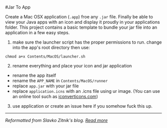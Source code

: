 #Jar To App

Create a Mac OSX application (`.app`) froe any `.jar` file. Finally be able to view your Java apps with an icon and display it proudly in your applications folder. This project contains a basic template to bundle your jar file into an application in a few easy steps.

1. make sure the launcher script has the proper permissions to run. change into the app's root directory then use:

`chmod a+x Contents/MacOS/launcher.sh`

2. rename everything and place your icon and jar application
  
  - rename the app itself
  - rename the `APP_NAME` in `Contents/MacOS/runner`
  - replace `app.jar` with your jar file
  - replace `application.icns` with an .icns file using ur image. (You can use an online tool such as [iconverticons.com](https://iconverticons.com/online/))

3. use application or create an issue here if you somehow fuck this up.
    
---------------------------

*Reformatted from Slavko Zitnik's blog. [Read more](http://www.zitnik.si/wordpress/2016/02/21/creating-a-mac-os-app-from-a-runnable-jar-file/)*
